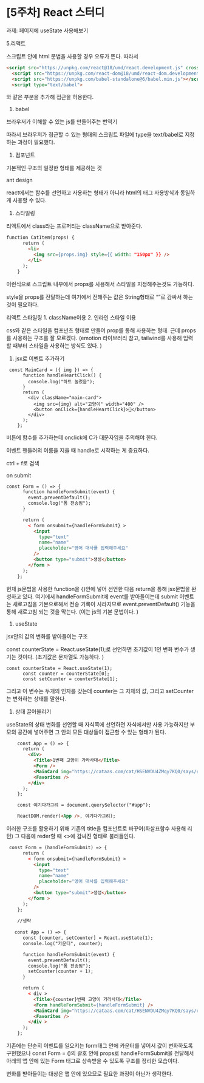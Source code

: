 # [5주차] React 스터디

과제: 페이지에 useState 사용해보기 

5.리액트

스크립트 안에 html 문법을 사용할 경우 오류가 뜬다. 따라서 

```html
<script src="https://unpkg.com/react@18/umd/react.development.js" crossorigin></script>
  <script src="https://unpkg.com/react-dom@18/umd/react-dom.development.js" crossorigin></script>
  <script src="https://unpkg.com/babel-standalone@6/babel.min.js"></script>
  <script type="text/babel">
```

와 같은 부분을 추가해 접근을 허용한다. 

1. babel

브라우저가 이해할 수 있는 js를 만들어주는 번역기 

따라서 브라우저가 접근할 수 있는 형태의 스크립트 파일에 type을 text/babel로 지정하는 과정이 필요했다. 

1. 컴포넌트

기본적인 구조의 일정한 형태를 제공하는 것

ant design

react에서는 함수를 선언하고 사용하는 형태가 아니라 html의 태그 사용방식과 동일하게 사용할 수 있다. 

1. 스타일링 

리액트에서  class라는 프로퍼티는 className으로 받아준다. 

```html
function CatItem(props) {
      return (
        <li>
          <img src={props.img} style={{ width: "150px" }} />
        </li>
      );
    }
```

이런식으로 스크립트 내부에서 props를 사용해서 스타일을 지정해주는것도 가능하다. 

style을 props를 전달하는데 여기에서 전해주는 값은 String형태로 “”로 감싸서 하는 것이 필요하다. 

리액트 스타일링 1. className이용 2. 인라인 스타일 이용

css와 같은 스타일을 컴포넌츠 형태로 만들어 prop를 통해 사용하는 형태. 근데 props를 사용하는 구조를 잘 모르겠다. (emotion 라이브러리 참고, tailwind를 사용해 입력할 때부터 스타일을 사용하는 방식도 있다. )

1. jsx로 이벤트 추가하기

```
 const MainCard = ({ img }) => {
      function handleHeartClick() {
        console.log("하트 눌렀음");
      }
      return (
        <div className="main-card">
          <img src={img} alt="고양이" width="400" />
          <button onClick={handleHeartClick}>🤍</button>
        </div>
      );
    };
```

버튼에 함수를 추가하는데 onclick에 C가 대문자임을 주의해야 한다. 

이벤트 핸들러의 이름을 지을 때 handle로 시작하는 게 중요하다. 

ctrl + f로 검색

on submit

```html
const Form = () => {
      function handleFormSubmit(event) {
        event.preventDefault();
        console.log("폼 전송됨");
      }

      return (
        < form onsubmit={handleFormSubmit} >
          <input
            type="text"
            name="name"
            placeholder="영어 대사를 입력해주세요"
          />
          <button type="submit">생성</button>
        </form >
      );
    };
```

현재 js문법을 사용한 function을 {}안에 넣어 선언한 다음 return을 통해 jsx문법을 완성하고 있다. 여기에서 handleFormSubmit에 event를 받아들이는데 submit 이벤트는 새로고침을 기본으로해서 전송 기록이 사라지므로 event.preventDefault() 기능을 통해 새로고침 되는 것을 막는다. (이는 js의 기본 문법이다. )

1. useState

jsx안의 값의 변화를 받아들이는 구조

const counterState = React.useState(1);로 선언하면 초기값이 1인 변화 변수가 생기는 것이다. (초기값은 문자열도 가능하다. )

```
const counterState = React.useState(1);
      const counter = counterState[0];
      const setCounter = counterState[1];
```

그리고 이 변수는 두개의 인자를 갖는데 counter는 그 자체의 값, 그리고 setCounter는 변화하는 상태를 말한다. 

1. 상태 끌어올리기

useState의 상태 변화를 선언할 때 자식쪽에 선언하면 자식에서만 사용 가능하지만 부모의 공간에 넣어주면 그 안의 모든 대상들이 접근할 수 있는 형태가 된다. 

```html
    const App = () => {
      return (
        <div>
          <Title>1번째 고양이 가라사대</Title>
          <Form />
          <MainCard img="https://cataas.com/cat/HSENVDU4ZMqy7KQ0/says/react" />
          <Favorites />
        </div>
      );
    };

    const 여기다가그려 = document.querySelector("#app");

    ReactDOM.render(<App />, 여기다가그려);
```

이러한 구조를 활용하기 위해 기존의 title을 컴포넌트로 바꾸어(화살표함수 사용해 리턴) 그 다음에 reder할 때 <>에 감싸진 형태로 불러들인다. 

```html
 const Form = (handleFormSubmit) => {
      return (
        < form onsubmit={handleFormSubmit} >
          <input
            type="text"
            name="name"
            placeholder="영어 대사를 입력해주세요"
          />
          <button type="submit">생성</button>
        </form >
      );
    };
    
    //생략
    
   const App = () => {
      const [counter, setCounter] = React.useState(1);
      console.log("카운터", counter);

      function handleFormSubmit(event) {
        event.preventDefault();
        console.log("폼 전송됨");
        setCounter(counter + 1);
      }

      return (
        < div >
          <Title>{counter}번째 고양이 가라사대</Title>
          <Form handleFormSubmit={handleFormSubmit} />
          <MainCard img="https://cataas.com/cat/HSENVDU4ZMqy7KQ0/says/react" />
          <Favorites />
        </div >
      );
    };
```

기존에는 단순히 이벤트를 일으키는 form태그 안에 카운터를 넣어서 값이 변화하도록 구현했으나 const Form = ()의 괄호 안에 props로 handleFormSubmit을 전달해서 아래의 앱 안에 있는 Form 태그로 상속받을 수 있도록 구조를 정리한 모습이다. 

변화를 받아들이는 대상은 앱 안에 있으므로 필요한 과정이 아닌가 생각한다.